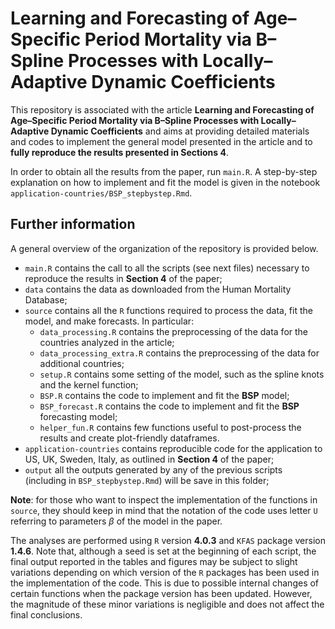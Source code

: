 # Learning and Forecasting of Age–Specific Period Mortality via B–Spline Processes with Locally–Adaptive Dynamic Coefficients

This repository is associated with the article **Learning and Forecasting of Age–Specific Period Mortality via B–Spline Processes with Locally–Adaptive Dynamic Coefficients** and aims at providing detailed materials and codes to implement the general model presented in the article and to **fully reproduce the results presented in Sections 4**.

In order to obtain all the results from the paper, run `main.R`. A step-by-step explanation on how to implement and fit the model is given in the notebook `application-countries/BSP_stepbystep.Rmd`.


## Further information

A general overview of the organization of the repository is provided below.

- `main.R` contains the call to all the scripts (see next files) necessary to reproduce the results in **Section 4** of the paper;
- `data` contains the data as downloaded from the Human Mortality Database;
- `source` contains all the `R` functions required to process the data, fit the model, and make forecasts.
In particular:
  - `data_processing.R` contains the preprocessing of the data for the countries analyzed in the article;
  - `data_processing_extra.R` contains the preprocessing of the data for additional countries;
  - `setup.R` contains some setting of the model, such as the spline knots and the kernel function;
  - `BSP.R` contains the code to implement and fit the **BSP** model;
  - `BSP_forecast.R` contains the code to implement and fit the **BSP** forecasting model;
  - `helper_fun.R` contains few functions useful to post-process the results and create plot-friendly dataframes.
- `application-countries` contains reproducible code for the application to US, UK, Sweden, Italy, as outlined in **Section 4** of the paper;
- `output` all the outputs generated by any of the previous scripts (including in `BSP_stepbystep.Rmd`) will be save in this folder;

**Note**: for those who want to inspect the implementation of the functions in `source`, they should keep in mind that the notation of the code uses letter `U` referring to parameters $\beta$ of the model in the paper.

The analyses are performed using `R` version **4.0.3** and `KFAS` package version **1.4.6**. Note that, although a seed is set at the beginning of each script, the final output reported in the tables and figures may be subject to slight variations depending on which version of the `R` packages has been used in the implementation of the code. This is due to possible internal changes of certain functions when the package version has been updated. However, the magnitude of these minor variations is negligible and does not affect the final conclusions.
